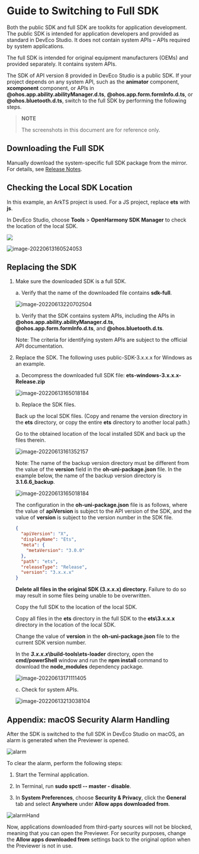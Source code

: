 # Guide to Switching to Full SDK

Both the public SDK and full SDK are toolkits for application development. <br>The public SDK is intended for application developers and provided as standard in DevEco Studio. It does not contain system APIs – APIs required by system applications.

The full SDK is intended for original equipment manufacturers (OEMs) and provided separately. It contains system APIs.

The SDK of API version 8 provided in DevEco Studio is a public SDK. If your project depends on any system API, such as the **animator** component, **xcomponent** component, or APIs in **@ohos.app.ability.abilityManager.d.ts**, **@ohos.app.form.formInfo.d.ts**, or **@ohos.bluetooth.d.ts**, switch to the full SDK by performing the following steps.

> **NOTE**
>
> The screenshots in this document are for reference only.

## Downloading the Full SDK

Manually download the system-specific full SDK package from the mirror. For details, see [Release Notes](../../release-notes/OpenHarmony-v3.2-beta2.md).

## Checking the Local SDK Location

In this example, an ArkTS project is used. For a JS project, replace **ets** with **js**.


In DevEco Studio, choose **Tools** > **OpenHarmony SDK Manager** to check the location of the local SDK.

![](figures/en-us_image_0000001655128939.png)

![image-20220613160524053](figures/en-us_image_0000001655128998.png)


## Replacing the SDK

1. Make sure the downloaded SDK is a full SDK.

   a. Verify that the name of the downloaded file contains **sdk-full**.

   ![image-20220613220702504](figures/en-us_image_0000001655129232.png)

   b. Verify that the SDK contains system APIs, including the APIs in **@ohos.app.ability.abilityManager.d.ts**, **@ohos.app.form.formInfo.d.ts**, and **@ohos.bluetooth.d.ts**.

   Note: The criteria for identifying system APIs are subject to the official API documentation.

   

2. Replace the SDK. The following uses public-SDK-3.x.x.x for Windows as an example.

    

   a. Decompress the downloaded full SDK file: **ets-windows-3.x.x.x-Release.zip**

   ![image-20220613165018184](figures/en-us_image_0000001655129264.png)

   b. Replace the SDK files.

   Back up the local SDK files. (Copy and rename the version directory in the **ets** directory, or copy the entire **ets** directory to another local path.)

   Go to the obtained location of the local installed SDK and back up the files therein.

   ![image-20220613161352157](figures/en-us_image_0000001655129041.png)

   Note: The name of the backup version directory must be different from the value of the **version** field in the **oh-uni-package.json** file. In the example below, the name of the backup version directory is **3.1.6.6_backup**.

   ![image-20220613165018184](figures/en-us_image_0000001655129398.png)

   The configuration in the **oh-uni-package.json** file is as follows, where the value of **apiVersion** is subject to the API version of the SDK, and the value of **version** is subject to the version number in the SDK file.

   ```json
   {
     "apiVersion": "X",
     "displayName": "Ets",
     "meta": {
       "metaVersion": "3.0.0"
     },
     "path": "ets",
     "releaseType": "Release",
     "version": "3.x.x.x"
   }
   ```
   

   **Delete all files in the original SDK (3.x.x.x) directory.** Failure to do so may result in some files being unable to be overwritten.

   

   Copy the full SDK to the location of the local SDK.

   Copy all files in the **ets** directory in the full SDK to the **ets\3.x.x.x** directory in the location of the local SDK.

   Change the value of **version** in the **oh-uni-package.json** file to the current SDK version number.

   

   In the ***3.x.x.x*\build-tools\ets-loader** directory, open the **cmd/powerShell** window and run the **npm install** command to download the **node_modules** dependency package.

   ![image-20220613171111405](figures/en-us_image_0000001655129333.png)

   

   c. Check for system APIs.

   ![image-20220613213038104](figures/en-us_image_0000001655129372.png)

## Appendix: macOS Security Alarm Handling

After the SDK is switched to the full SDK in DevEco Studio on macOS, an alarm is generated when the Previewer is opened.

![alarm](figures/alarm.png)

To clear the alarm, perform the following steps:

1. Start the Terminal application.

2. In Terminal, run **sudo spctl -- master - disable**.

3. In **System Preferences**, choose **Security & Privacy**, click the **General** tab and select **Anywhere** under **Allow apps downloaded from**.

![alarmHand](figures/alarmHand.png)

Now, applications downloaded from third-party sources will not be blocked, meaning that you can open the Previewer. For security purposes, change the **Allow apps downloaded from** settings back to the original option when the Previewer is not in use.
